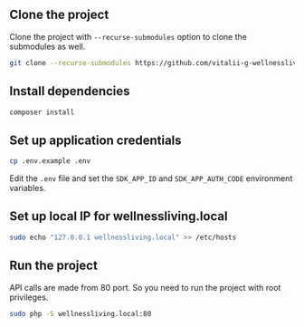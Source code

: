 Clone the project
-----------------

Clone the project with `--recurse-submodules` option to clone the submodules as well.

```bash
git clone --recurse-submodules https://github.com/vitalii-g-wellnessliving/wl-sdk-js-plain-php.git
```

Install dependencies
--------------------

```bash
composer install
```

Set up application credentials
------------------------------

```bash
cp .env.example .env
```

Edit the `.env` file and set the `SDK_APP_ID` and `SDK_APP_AUTH_CODE` environment variables.

Set up local IP for wellnessliving.local
----------------------------------------

```bash
sudo echo "127.0.0.1 wellnessliving.local" >> /etc/hosts
```

Run the project
---------------

API calls are made from  80 port. So you need to run the project with root privileges.

```bash
sudo php -S wellnessliving.local:80
```
